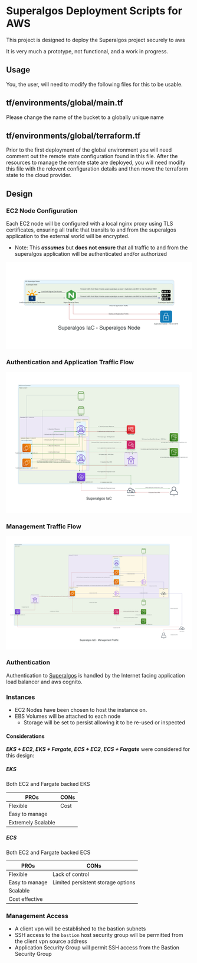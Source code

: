 # Superalgos Deployment Scripts for AWS

This project is designed to deploy the Superalgos project securely to aws

It is very much a prototype, not functional, and a work in progress.

## Usage

You, the user, will need to modify the following files for this to be usable.

## tf/environments/global/main.tf
Please change the name of the bucket to a globally unique name

## tf/environments/global/terraform.tf
Prior to the first deployment of the global environment you will need comment
out the remote state configuration found in this file. After the resources to
manage the remote state are deployed, you will need modify this file with the
relevent configuration details and then move the terraform state to the cloud
provider.





## Design

### EC2 Node Configuration

Each EC2 node will be configured with a local nginx proxy using TLS certificates,
ensuring all trafic that transits to and from the superalgos application to the
external world will be encrypted.
* Note: This ***assumes*** but **does not ensure** that all traffic to and from the superalgos application will be authenticated and/or authorized

![EC2 Node Configuration](design/diagram-superalgos-node-paper-us-east-1.png)

### Authentication and Application Traffic Flow
![Authentication and Application Traffic Flow](design/diagram-authentication-paper-us-east-1.png)

### Management Traffic Flow
![Management Traffic Flow](design/diagram-management-paper-us-east-1.png)



### Authentication

Authentication to [Superalgos](https://superalgos.org/) is handled by the
Internet facing application load balancer and aws cognito.

### Instances

* EC2 Nodes have been chosen to host the instance on.
* EBS Volumes will be attached to each node
  * Storage will be set to persist allowing it to be re-used or inspected
 

#### Considerations

***EKS + EC2***, ***EKS + Fargate***, ***ECS + EC2***, ***ECS + Fargate*** were
considered for this design:

##### EKS

Both EC2 and Fargate backed EKS

| PROs                | CONs  |
|---------------------|-------| 
| Flexible            | Cost  |
| Easy to manage      |       |
| Extremely Scalable  |       |


##### ECS

Both EC2 and Fargate backed ECS

| PROs | CONs |
|---------------------|------------------------------------| 
| Flexible            | Lack of control                    |
| Easy to manage      | Limited persistent storage options |
| Scalable            | |
| Cost effective      | |


### Management Access

* A client vpn will be established to the bastion subnets
* SSH access to the `bastion` host security group will be permitted from the client vpn source address
* Application Security Group will permit SSH access from the Bastion Security Group

